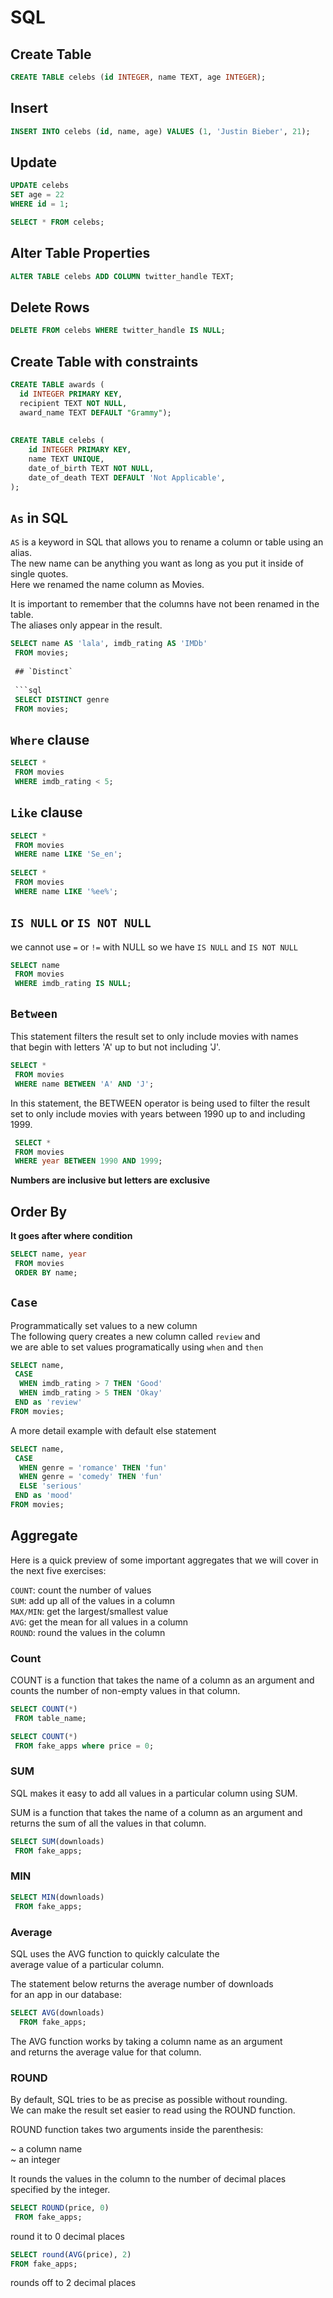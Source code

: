 # SQL

## Create Table

```sql
CREATE TABLE celebs (id INTEGER, name TEXT, age INTEGER);
```

## Insert

```sql
INSERT INTO celebs (id, name, age) VALUES (1, 'Justin Bieber', 21);
```

## Update

```sql
UPDATE celebs 
SET age = 22 
WHERE id = 1; 

SELECT * FROM celebs;
```

## Alter Table Properties

```sql
ALTER TABLE celebs ADD COLUMN twitter_handle TEXT; 
```

## Delete Rows

```sql
DELETE FROM celebs WHERE twitter_handle IS NULL; 
```

## Create Table with constraints

```sql
CREATE TABLE awards (
  id INTEGER PRIMARY KEY,
  recipient TEXT NOT NULL,
  award_name TEXT DEFAULT "Grammy");
  
  
CREATE TABLE celebs (
    id INTEGER PRIMARY KEY, 
    name TEXT UNIQUE,
    date_of_birth TEXT NOT NULL,
    date_of_death TEXT DEFAULT 'Not Applicable',
);
```

## `As` in SQL

`AS` is a keyword in SQL that allows you to rename a column or table using an alias.  
The new name can be anything you want as long as you put it inside of single quotes.  
Here we renamed the name column as Movies.  

It is important to remember that the columns have not been renamed in the table.  
The aliases only appear in the result.  

```sql
SELECT name AS 'lala', imdb_rating AS 'IMDb'
 FROM movies;
 
 ## `Distinct`
 
 ```sql
 SELECT DISTINCT genre 
 FROM movies;
```

## `Where` clause

```sql
SELECT * 
 FROM movies 
 WHERE imdb_rating < 5;
```

## `Like` clause

```sql
SELECT * 
 FROM movies
 WHERE name LIKE 'Se_en';
 
SELECT * 
 FROM movies
 WHERE name LIKE '%ee%';
```
## `IS NULL` or `IS NOT NULL`

we cannot use `=` or `!=` with NULL so we have `IS NULL` and `IS NOT NULL`  

```sql
SELECT name
 FROM movies 
 WHERE imdb_rating IS NULL;
```

## `Between` 

This statement filters the result set to only include movies with names  
that begin with letters 'A' up to but not including 'J'.  

```sql
SELECT *
 FROM movies
 WHERE name BETWEEN 'A' AND 'J';
```

In this statement, the BETWEEN operator is being used to filter the result  
set to only include movies with years between 1990 up to and including 1999.  

```sql
 SELECT *
 FROM movies
 WHERE year BETWEEN 1990 AND 1999;
```

**Numbers are inclusive but letters are exclusive**  

## Order By

**It goes after where condition**  

```sql
SELECT name, year
 FROM movies
 ORDER BY name;
```

## `Case`

Programmatically set values to a new column  
The following query creates a new column called `review` and  
we are able to set values programatically using `when` and `then`  

```sql
SELECT name,
 CASE
  WHEN imdb_rating > 7 THEN 'Good'
  WHEN imdb_rating > 5 THEN 'Okay'
 END as 'review'
FROM movies;
```
A more detail example with default else statement  

```sql
SELECT name,
 CASE
  WHEN genre = 'romance' THEN 'fun'
  WHEN genre = 'comedy' THEN 'fun'
  ELSE 'serious'
 END as 'mood'
FROM movies;
```

## Aggregate

Here is a quick preview of some important aggregates that we will cover in the next five exercises:  

`COUNT`: count the number of values  
`SUM`: add up all of the values in a column  
`MAX/MIN`: get the largest/smallest value  
`AVG`: get the mean for all values in a column  
`ROUND`: round the values in the column  

### Count

COUNT is a function that takes the name of a column as an argument and  
counts the number of non-empty values in that column.  

```sql
SELECT COUNT(*)
 FROM table_name;
```

```sql
SELECT COUNT(*) 
 FROM fake_apps where price = 0;
 ```
 
 ### SUM
 
 SQL makes it easy to add all values in a particular column using SUM.

SUM is a function that takes the name of a column as an argument and  
returns the sum of all the values in that column.  

```sql
SELECT SUM(downloads)
 FROM fake_apps;
 ```

### MIN

```sql
SELECT MIN(downloads)
 FROM fake_apps;
 ```
 
 ### Average
 
 SQL uses the AVG function to quickly calculate the  
 average value of a particular column.

The statement below returns the average number of downloads  
for an app in our database:

```sql
SELECT AVG(downloads)
  FROM fake_apps;
```

The AVG function works by taking a column name as an argument  
and returns the average value for that column.  

### ROUND

By default, SQL tries to be as precise as possible without rounding.  
We can make the result set easier to read using the ROUND function.  

ROUND function takes two arguments inside the parenthesis:  

~ a column name  
~ an integer  

It rounds the values in the column to the number of decimal places specified by the integer.  

```sql
SELECT ROUND(price, 0)
 FROM fake_apps;
 ```
 round it to 0 decimal places  
 
 ```sql
 SELECT round(AVG(price), 2)
 FROM fake_apps;
 ```
 rounds off to 2 decimal places
 
 
